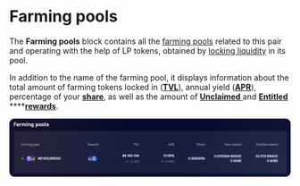 # Farming pools

The **Farming pools** block contains all the [farming pools](../../../farming/old-farming/interface/farming-pools.md) related to this pair and operating with the help of LP tokens, obtained by [locking liquidity](../../how-to/add-liquidity.md) in its pool.

In addition to the name of the farming pool, it displays information about the total amount of farming tokens locked in ([**TVL**](../../../farming/old-farming/interface/farm-page-user/statistics.md)), annual yield ([**APR**](../../../farming/old-farming/interface/farm-page-user/statistics.md)), percentage of your [**share**](https://app.gitbook.com/o/-MUxjK3XWZCxuBwyXzkS/s/xQmwR3f5EQDxy3pZatqe/), as well as the amount of [**Unclaimed** ](../../../farming/old-farming/how-to/claim-reward.md)and [**Entitled** ](../../../farming/concepts/vesting.md)\*\*\*\*[**rewards**](../../../farming/concepts/reward-token.md).

![](<../../../../.gitbook/assets/image (30) (1).png>)
